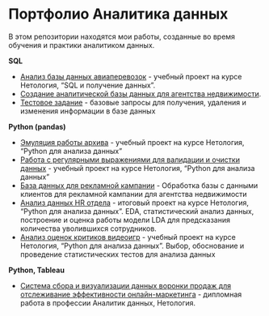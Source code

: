 # Портфолио Аналитика данных

В этом репозитории находятся мои работы, созданные во время обучения и практики аналитиком данных.


**SQL**

- [Анализ базы данных авиаперевозок](https://github.com/ivnataliavl/data_analyst_portfolio/tree/main/SQL_airlines_bookings) - учебный проект на курсе Нетология, “SQL и получение данных”. 
- [Создание аналитической базы данных для агентства недвижимости](https://github.com/ivnataliavl/data_analyst_portfolio/tree/main/SQL_real_estate_db). 
- [Тестовое задание](https://docs.google.com/document/d/1RaVbk-jli59oyKWLCOsnoXY2pXp7pAYHAnPGKjEpEG0/edit?usp=sharing) - базовые запросы для получения, удаления и изменения информации в базе данных

**Python (pandas)**
 
- [Эмуляция работы архива](https://github.com/ivnataliavl/pyda-10/blob/master/basics_hw_5/functions-hw5.IvanovaN.ipynb) - учебный проект на курсе Нетология, “Python для анализа данных”
- [Работа с регулярными выражениями для валидации и очистки данных](https://github.com/ivnataliavl/pyda-10/blob/master/basics_hw_9/Netology_pyda-10_hw9_IvanovaN.ipynb) - учебный проект на курсе Нетология, “Python для анализа данных”
- [База данных для рекламной кампании](https://github.com/ivnataliavl/data_analyst_portfolio/tree/main/Python_real_estate_phones) - Обработка базы с данными клиентов для рекламной кампании для агентства недвижимости
- [Анализ данных HR отдела](https://github.com/ivnataliavl/data_analyst_portfolio/tree/main/Python_hr_data) - итоговый проект на курсе Нетология, “Python для анализа данных”. EDA, статистический анализ данных, построение и оценка работы модели LDA для предсказания количества уволившихся сотрудников.
- [Анализ оценок критиков видеоигр](https://github.com/ivnataliavl/data_analyst_portfolio/tree/main/Python_video_games) - учебный проект на курсе Нетология, “Python для анализа данных”. Выбор, обоснование и проведение статистических тестов для анализа данных

**Python, Tableau**
- [Система сбора и визуализации данных воронки продаж для отслеживание эффективности онлайн-маркетинга](https://github.com/ivnataliavl/diploma_project) - дипломная работа в профессии Аналитик данных, Нетология.














